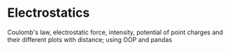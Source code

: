 # Electrostatics
Coulomb's law, electrostatic force, intensity, potential of point charges and their different plots with distance; using OOP and pandas

